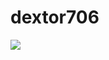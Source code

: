 # dextor706

<img src="https://builtin.com/sites/default/files/styles/medium/public/2018-08/artificial-intelligence-companies.jpg"> 
